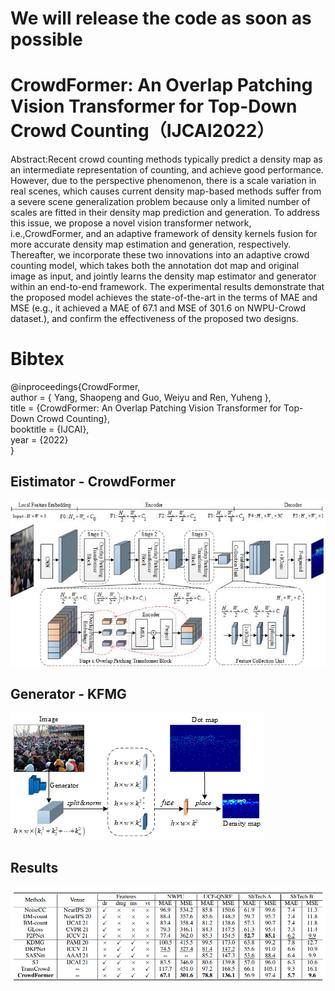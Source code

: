 # We will release the code as soon as possible
# CrowdFormer: An Overlap Patching Vision Transformer for Top-Down Crowd Counting（IJCAI2022）
Abstract:Recent crowd counting methods typically predict a density map as an intermediate representation of counting, and achieve good performance. However, due to the perspective phenomenon, there is a scale variation in real scenes, which causes current density map-based methods suffer from a severe scene generalization problem because only a limited number of scales are fitted in their density map prediction and generation. To address this issue, we propose a novel vision transformer network, i.e.,CrowdFormer, and an adaptive framework of density kernels fusion for more accurate density map estimation and generation, respectively. Thereafter, we incorporate these two innovations into an adaptive crowd counting model, which takes both the annotation dot map and original image as input, and jointly learns the density map estimator and generator within an end-to-end framework. The experimental results demonstrate that the proposed model achieves the state-of-the-art in the terms of MAE
and MSE (e.g., it achieved a MAE of 67.1 and MSE of 301.6 on NWPU-Crowd dataset.), and confirm the effectiveness of the proposed two designs.
# Bibtex
@inproceedings{CrowdFormer,  
               author = { Yang, Shaopeng and Guo, Weiyu and Ren, Yuheng },  
               title = {CrowdFormer: An Overlap Patching Vision Transformer for Top-Down Crowd Counting},  
               booktitle = {IJCAI},  
               year = {2022}  
}  

## Eistimator - CrowdFormer
![CrowdFormer.jpg](CrowdFormer.jpg)
## Generator  - KFMG
![KFMG1.png](KFMG1.png)
## Results
![results.png](results.png)


